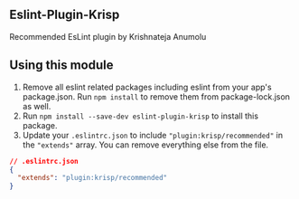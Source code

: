 ## Eslint-Plugin-Krisp

Recommended EsLint plugin by Krishnateja Anumolu

## Using this module

1. Remove all eslint related packages including eslint from your app's package.json. Run `npm install` to remove them from package-lock.json as well.
1. Run `npm install --save-dev eslint-plugin-krisp` to install this package.
1. Update your `.eslintrc.json` to include `"plugin:krisp/recommended"` in the `"extends"` array. You can remove everything else from the file.

```json
// .eslintrc.json
{
  "extends": "plugin:krisp/recommended"
}
```
